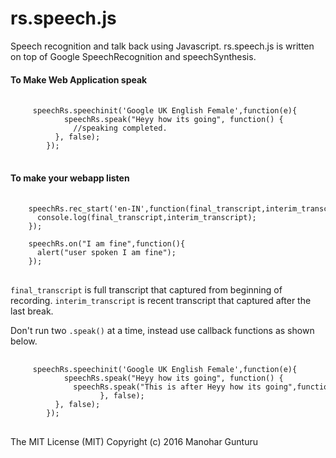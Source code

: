 # rs.speech.js
Speech recognition and talk back using Javascript.
rs.speech.js is written on top of Google SpeechRecognition and speechSynthesis.


<h4>To Make Web Application speak</h4>

 <pre> <code style="white-space: pre;">
     speechRs.speechinit('Google UK English Female',function(e){
	        speechRs.speak("Heyy how its going", function() {
              //speaking completed.
          }, false);	  
	    });
  </code> </pre>
  
  <h4>To make your webapp listen</h4>
  
  <pre> <code style="white-space: pre;">
    speechRs.rec_start('en-IN',function(final_transcript,interim_transcript){
      console.log(final_transcript,interim_transcript);
    });
   
    speechRs.on("I am fine",function(){	
      alert("user spoken I am fine");       	
    });   
  </code> </pre>
  
  <code>final_transcript</code> is full transcript that captured from beginning of recording. <code>interim_transcript</code> is recent transcript that captured after the last break.
  
  Don't run two <code>.speak()</code> at a time, instead use callback functions as shown below.
  
  <pre> <code style="white-space: pre;">
     speechRs.speechinit('Google UK English Female',function(e){
	        speechRs.speak("Heyy how its going", function() {
              speechRs.speak("This is after Heyy how its going",function(e) {	  
		            }, false); 
          }, false);	  
	    });
  </code> </pre>
  
  The MIT License (MIT)
  Copyright (c) 2016 Manohar Gunturu

